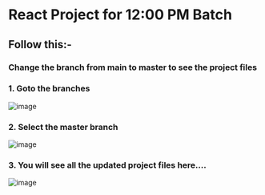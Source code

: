 # React Project for 12:00 PM Batch 
## Follow this:-
### Change the branch from main to master to see the project files

### 1. Goto the branches
![image](https://github.com/rohit-kashyap-1/react-project-12-am/assets/108992334/6bcf5dad-3afb-4aa1-8e69-756c2c0b5ae6)


### 2. Select the master branch 
![image](https://github.com/rohit-kashyap-1/react-project-12-am/assets/108992334/471a16cb-b1c9-4373-8c96-71f86068cb04)


### 3. You will see all the updated project files here....
![image](https://github.com/rohit-kashyap-1/react-project-12-am/assets/108992334/6a6e518a-9533-40ba-99e2-5d2cd68c0e38)

